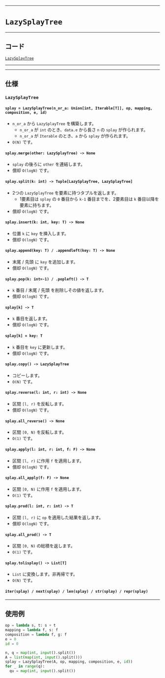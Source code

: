 _____

# `LazySplayTree`

_____

## コード

[`LazySplayTree`](https://github.com/titan-23/Library_py/blob/main/DataStructures/SplayTree/LazySplayTree.py)
<!-- code=https://github.com/titan-23/Library_py/blob/main/DataStructures\SplayTree\LazySplayTree.py -->

_____

_____

## 仕様

### `LazySplayTree`

#### `splay = LazySplayTree(n_or_a: Union[int, Iterable[T]], op, mapping, composition, e, id)`

- `n_or_a` から `LazySplayTree` を構築します。
  - `n_or_a` が `int` のとき、`data.e` から長さ `n` の `splay` が作られます。
  - `n_or_a` が `Iterable` のとき、`a` から `splay` が作られます。
- `O(N)` です。

#### `splay.merge(other: LazySplayTree) -> None`

- `splay` の後ろに `other` を連結します。
- 償却 `O(logN)` です。

#### `splay.split(k: int) -> Tuple[LazySplayTree, LazySplayTree]`

- 2つの `LazySplayTree` を要素に持つタプルを返します。
  - 1要素目は `splay` の `0` 番目から `k-1` 番目までを、2要素目は `k` 番目以降を要素に持ちます。
- 償却 `O(logN)` です。

#### `splay.insert(k: int, key: T) -> None`

- 位置 `k` に `key` を挿入します。
- 償却 `O(logN)` です。

#### `splay.append(key: T) / .appendleft(key: T) -> None`

- 末尾 / 先頭 に `key` を追加します。
- 償却 `O(logN)` です。

#### `splay.pop(k: int=-1) / .popleft() -> T`

- `k` 番目 / 末尾 / 先頭 を削除しその値を返します。
- 償却 `O(logN)` です。

#### `splay[k] -> T`

- `k` 番目を返します。
- 償却 `O(logN)` です。

#### `splay[k] = key: T`

- `k` 番目を `key` に更新します。
- 償却 `O(logN)` です。

#### `splay.copy() -> LazySplayTree`

- コピーします。
- `O(N)` です。

#### `splay.reverse(l: int, r: int) -> None`

- 区間 `[l, r)` を反転します。
- 償却 `O(logN)` です。

#### `splay.all_reverse() -> None`

- 区間 `[0, N)` を反転します。
- `O(1)` です。

#### `splay.apply(l: int, r: int, f: F) -> None`

- 区間 `[l, r)` に作用 `f` を適用します。
- 償却 `O(logN)` です。

#### `splay.all_apply(f: F) -> None`

- 区間 `[0, N)` に作用 `f` を適用します。
- `O(1)` です。

#### `splay.prod(l: int, r: int) -> T`

- 区間 `[l, r)` に `op` を適用した結果を返します。
- 償却 `O(logN)` です。

#### `splay.all_prod() -> T`

- 区間 `[0, N)` の総積を返します。
- `O(1)` です。

#### `splay.tolisplay() -> List[T]`

- `List` に変換します。非再帰です。
- `O(N)` です。

#### `iter(splay) / next(splay) / len(splay) / str(splay) / repr(splay)`

_____

## 使用例

```python
op = lambda s, t: s + t
mapping = lambda f, s: f
composition = lambda f, g: f
e = 0
id = 0

n, q = map(int, input().split())
A = list(map(int, input().split()))
splay = LazySplayTree(A, op, mapping, composition, e, id))
for _ in range(q):
  qu = map(int, input().split())
```
